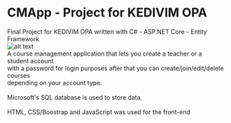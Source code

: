 # CMApp - Project for KEDIVIM OPA
Final Project for KEDIVIM OPA written with C# - ASP.NET Core - Entity Framework\
![alt text](https://i.imgur.com/2e4U2aF.png)\
A course management application that lets you create a teacher or a student account\
with a password for login purposes after that you can create/join/edit/delete courses\
depending on your account type.\
\
Microsoft's SQL database is used to store data.\
\
HTML, CSS/Boostrap and JavaScript was used for the front-end
